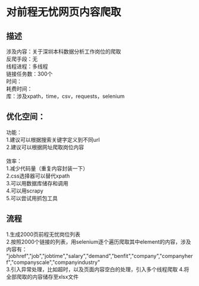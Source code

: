 对前程无忧网页内容爬取
=

描述
-
涉及内容：关于深圳本科数据分析工作岗位的爬取<br>
反爬手段：无<br>
线程进程：多线程<br>
链接任务数：300个<br>
时间：<br>
耗费时间：<br>
库：涉及xpath，time，csv，requests，selenium<br>

优化空间：
-
功能：<br>
1.建议可以根据搜索关键字定义到不同url<br>
2.建议可以根据网址爬取岗位内容<br>
<br>效率：<br>
1.减少代码量（重复内容封装一下）<br>
2.css选择器可以替代xpath<br>
3.可以用数据库储存和调用<br>
4.可以用scrapy<br>
5.可以尝试用抓包工具<br>

流程
-
1.生成2000页前程无忧岗位列表<br>
2.按照2000个链接的列表，用selenium逐个遍历爬取其中element的内容，涉及内容有：<br>
"jobhref","job","jobtime","salary","demand","benfit","company","companyherf","companyscale","companyindustry"<br>
3.引入异常处理，比如超时，以及页面内容空白的处理，引入多个线程爬取
4.将全部爬取的内容储存至xlsx文件<br>
